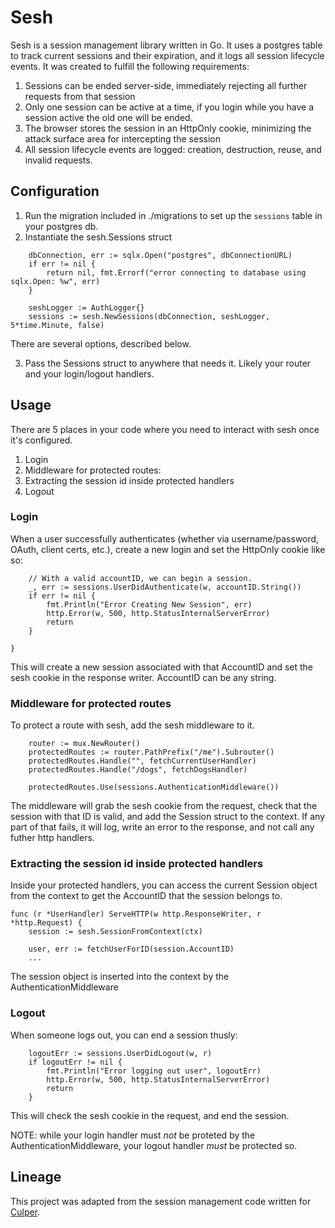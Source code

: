 # Sesh

Sesh is a session management library written in Go. It uses a postgres table to track current sessions and their expiration, and it logs all session lifecycle events. It was created to fulfill the following requirements:

1. Sessions can be ended server-side, immediately rejecting all further requests from that session
2. Only one session can be active at a time, if you login while you have a session active the old one will be ended.
3. The browser stores the session in an HttpOnly cookie, minimizing the attack surface area for intercepting the session
4. All session lifecycle events are logged: creation, destruction, reuse, and invalid requests.

## Configuration

1. Run the migration included in ./migrations to set up the `sessions` table in your postgres db.
2. Instantiate the sesh.Sessions struct

```
    dbConnection, err := sqlx.Open("postgres", dbConnectionURL)
	if err != nil {
		return nil, fmt.Errorf("error connecting to database using sqlx.Open: %w", err)
	}

    seshLogger := AuthLogger{}
	sessions := sesh.NewSessions(dbConnection, seshLogger, 5*time.Minute, false)
```

There are several options, described below.

3. Pass the Sessions struct to anywhere that needs it. Likely your router and your login/logout handlers.

## Usage

There are 5 places in your code where you need to interact with sesh once it's configured.

1. Login
2. Middleware for protected routes:
3. Extracting the session id inside protected handlers
4. Logout

### Login

When a user successfully authenticates (whether via username/password, OAuth, client certs, etc.), create a new login and set the HttpOnly cookie like so:

```
    // With a valid accountID, we can begin a session.
    _, err := sessions.UserDidAuthenticate(w, accountID.String())
    if err != nil {
        fmt.Println("Error Creating New Session", err)
        http.Error(w, 500, http.StatusInternalServerError)
        return
    }

}
```

This will create a new session associated with that AccountID and set the sesh cookie in the response writer. AccountID can be any string.

### Middleware for protected routes

To protect a route with sesh, add the sesh middleware to it.

```
    router := mux.NewRouter()
    protectedRoutes := router.PathPrefix("/me").Subrouter()
	protectedRoutes.Handle("", fetchCurrentUserHandler)
    protectedRoutes.Handle("/dogs", fetchDogsHandler)

	protectedRoutes.Use(sessions.AuthenticationMiddleware())
```

The middleware will grab the sesh cookie from the request, check that the session with that ID is valid, and add the Session struct to the context. If any part of that fails, it will log, write an error to the response, and not call any futher http handlers.

### Extracting the session id inside protected handlers

Inside your protected handlers, you can access the current Session object from the context to get the AccountID that the session belongs to.

```
func (r *UserHandler) ServeHTTP(w http.ResponseWriter, r *http.Request) {
	session := sesh.SessionFromContext(ctx)

    user, err := fetchUserForID(session.AccountID)
    ...
```

The session object is inserted into the context by the AuthenticationMiddleware

### Logout

When someone logs out, you can end a session thusly:

```
    logoutErr := sessions.UserDidLogout(w, r)
    if logoutErr != nil {
        fmt.Println("Error logging out user", logoutErr)
        http.Error(w, 500, http.StatusInternalServerError)
        return
    }

```

This will check the sesh cookie in the request, and end the session.

NOTE: while your login handler must _not_ be proteted by the AuthenticationMiddleware, your logout handler _must_ be protected so.

## Lineage

This project was adapted from the session management code written for [Culper](https://github.com/18F/culper).
